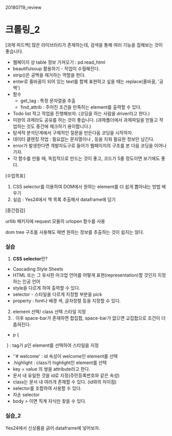 20180719_review

# 크롤링_2

[과제 피드백] 많은 라이브러리가 존재하는데, 검색을 통해 여러 기능을 접해보는 것이 좋습니다.



- 웹페이지 상 table 정보 가져오기 : pd.read_html
- beautifulsoup 활용하기 - 작업이 수월해진다.
- strip()은 공백을 제거하는 역할을 한다.
- enter로 줄바꿈이 되어 있는 text를 함께 표현하고 싶을 때는 replace(줄바꿈, '공백')
- 함수
  - get_tag : 특정 문자열을 추출
  - find_attrib : 주어진 조건을 만족하는 element를 출력할 수 있다.
- Todo list 적고 작업을 진행해보자. (코딩을 하는 사람을 driver라고 한다.)
- 미완의 과제라도 공유를 하는 것이 좋습니다. (과제폴더에서 과제파일을 만들고 작업하는 것도 중간에 체크하기 용이합니다.)
- 탐색적 분석단계에서 구체적인 질문을 만든다음 코딩을 시작하자.
- 데이터 클렌징 작업 : 필요없는 문자열이나 , 등을 지워 필요한 정보만 남긴다.
- error가 발생한다면 개발자도구로 들어가 웹페이지의 구조를 본 다음 코딩을 이어나가자.
- 각 함수를 만들 때, 독립적으로 만드는 것이 좋고, 코드가 5줄 정도이면 보기에도 좋다.





[수업목표]

1.  CSS selector를 이용하여 DOM에서 원하는 element를 더 쉽게 뽑아내는 방법 배우기
2. 실습 : Yes24에서 책 목록 추출해서 dataframe에 담기





[중간점검]

urllib 패키지에 request 모듈의 urlopen 함수를 사용

dom tree 구조를 사용해도 매번 원하는 정보를 추출하는 것이 쉽지는 않다.



### 실습

1. **CSS selector**란?

- Cascading Style Sheets
- HTML 또는 그 유사한 마크업 언어를 어떻게 표현(representation)할 것인지 지정하는 인공 언어
- style을 다르게 하여 출력할 수 있다.
- selector - 스타일을 다르게 지정할 부분을 pick
- property : font나 배경 색, 글자정렬 등을 지정할 수 있다.



2. element 선택/ class 선택 스타일 지정
3. . 이후 space-bar가 존재하면 합집합, space-bar가 없으면 교집합으로 조건이 더 좁혀진다.

- p {

​         } : tag가 p인 element를 선택하여 스타일을 지정

- ''# welcome' : id 속성이 welcome인 element를 선택
- .highlight : class가 highlight인 element를 선택
- key = value 의 쌍을 attribute라고 한다. 
- 문서 내 유일한 것을 id로 지정(주민등록번호와 같은 속성)
- class는 문서 내 여러개 존재할 수 있다. (id와의 차이점)
- selector를 조합하여 사용할 수 있다.
- 자손 selector
- body > 이면 직계 자식만 찾을 수 있다.



### 실습_2

Yes24에서 신상품을 긁어 dataframe에 넣어보자.

